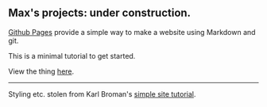 ## Max's projects: under construction.

[Github Pages](https://pages.github.com) provide a simple way to make a
website using Markdown and git.

This is a minimal tutorial to get started.

View the thing [here](https://kbroman.org/simple_site).

---

Styling etc. stolen from Karl Broman's [simple site tutorial](https://kbroman.org/simple_site).

